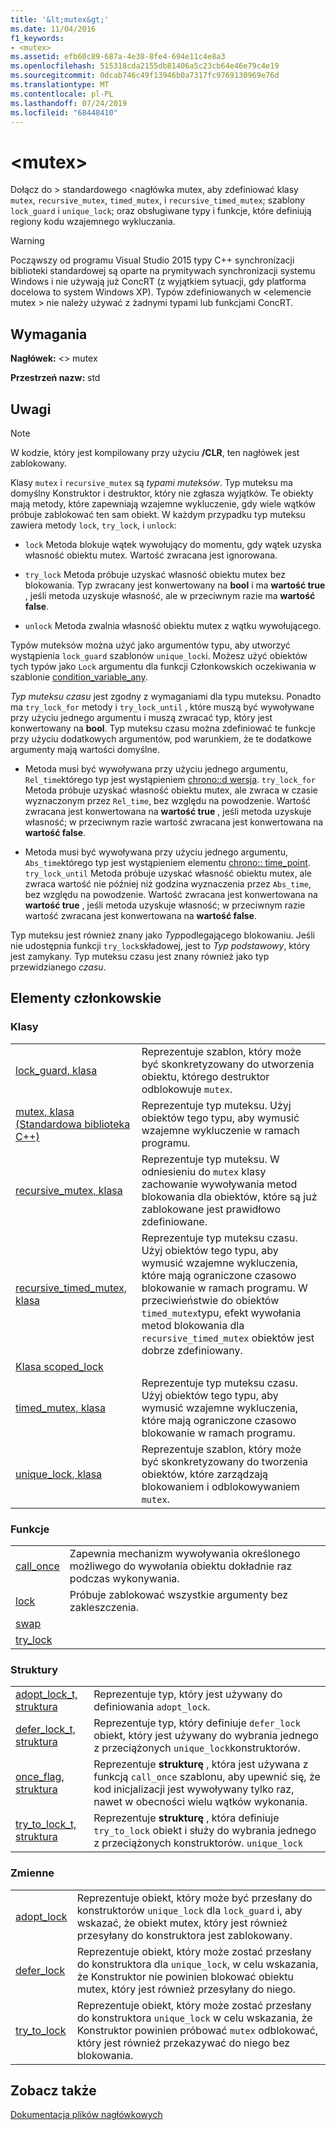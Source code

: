 ```yaml
---
title: '&lt;mutex&gt;'
ms.date: 11/04/2016
f1_keywords:
- <mutex>
ms.assetid: efb60c89-687a-4e38-8fe4-694e11c4e8a3
ms.openlocfilehash: 515318cda2155db81406a5c23cb64e46e79c4e19
ms.sourcegitcommit: 0dcab746c49f13946b0a7317fc9769130969e76d
ms.translationtype: MT
ms.contentlocale: pl-PL
ms.lasthandoff: 07/24/2019
ms.locfileid: "68448410"
---
```

# <a name="ltmutexgt"></a>&lt;mutex&gt;

Dołącz do > standardowego \<nagłówka mutex, aby zdefiniować klasy `mutex`, `recursive_mutex`, `timed_mutex`, i `recursive_timed_mutex`; szablony `lock_guard` i `unique_lock`; oraz obsługiwane typy i funkcje, które definiują regiony kodu wzajemnego wykluczania.

> [!WARNING]
> Począwszy od programu Visual Studio 2015 typy C++ synchronizacji biblioteki standardowej są oparte na prymitywach synchronizacji systemu Windows i nie używają już ConcRT (z wyjątkiem sytuacji, gdy platforma docelowa to system Windows XP). Typów zdefiniowanych w \<elemencie mutex > nie należy używać z żadnymi typami lub funkcjami ConcRT.

## <a name="requirements"></a>Wymagania

**Nagłówek:** \<> mutex

**Przestrzeń nazw:** std

## <a name="remarks"></a>Uwagi

> [!NOTE]
> W kodzie, który jest kompilowany przy użyciu **/CLR**, ten nagłówek jest zablokowany.

Klasy `mutex` i `recursive_mutex` są *typami muteksów*. Typ muteksu ma domyślny Konstruktor i destruktor, który nie zgłasza wyjątków. Te obiekty mają metody, które zapewniają wzajemne wykluczenie, gdy wiele wątków próbuje zablokować ten sam obiekt. W każdym przypadku typ muteksu zawiera metody `lock`, `try_lock`, i `unlock`:

- `lock` Metoda blokuje wątek wywołujący do momentu, gdy wątek uzyska własność obiektu mutex. Wartość zwracana jest ignorowana.

- `try_lock` Metoda próbuje uzyskać własność obiektu mutex bez blokowania. Typ zwracany jest konwertowany na **bool** i ma **wartość true** , jeśli metoda uzyskuje własność, ale w przeciwnym razie ma **wartość false**.

- `unlock` Metoda zwalnia własność obiektu mutex z wątku wywołującego.

Typów muteksów można użyć jako argumentów typu, aby utworzyć wystąpienia `lock_guard` szablonów `unique_lock`i. Możesz użyć obiektów tych typów jako `Lock` argumentu dla funkcji Członkowskich oczekiwania w szablonie [condition_variable_any](../standard-library/condition-variable-any-class.md).

*Typ muteksu czasu* jest zgodny z wymaganiami dla typu muteksu. Ponadto ma `try_lock_for` metody i `try_lock_until` , które muszą być wywoływane przy użyciu jednego argumentu i muszą zwracać typ, który jest konwertowany na **bool**. Typ muteksu czasu można zdefiniować te funkcje przy użyciu dodatkowych argumentów, pod warunkiem, że te dodatkowe argumenty mają wartości domyślne.

- Metoda musi być wywoływana przy użyciu jednego argumentu, `Rel_time`którego typ jest wystąpieniem [chrono::d wersja](../standard-library/duration-class.md). `try_lock_for` Metoda próbuje uzyskać własność obiektu mutex, ale zwraca w czasie wyznaczonym przez `Rel_time`, bez względu na powodzenie. Wartość zwracana jest konwertowana na **wartość true** , jeśli metoda uzyskuje własność; w przeciwnym razie wartość zwracana jest konwertowana na **wartość false**.

- Metoda musi być wywoływana przy użyciu jednego argumentu, `Abs_time`którego typ jest wystąpieniem elementu [chrono:: time_point](../standard-library/time-point-class.md). `try_lock_until` Metoda próbuje uzyskać własność obiektu mutex, ale zwraca wartość nie później niż godzina wyznaczenia przez `Abs_time`, bez względu na powodzenie. Wartość zwracana jest konwertowana na **wartość true** , jeśli metoda uzyskuje własność; w przeciwnym razie wartość zwracana jest konwertowana na **wartość false**.

Typ muteksu jest również znany jako *Typ*podlegającego blokowaniu. Jeśli nie udostępnia funkcji `try_lock`składowej, jest to *Typ podstawowy*, który jest zamykany. Typ muteksu czasu jest znany również jako typ przewidzianego *czasu*.

## <a name="members"></a>Elementy członkowskie

### <a name="classes"></a>Klasy

|||
|-|-|
|[lock_guard, klasa](../standard-library/lock-guard-class.md)|Reprezentuje szablon, który może być skonkretyzowany do utworzenia obiektu, którego destruktor odblokowuje `mutex`.|
|[mutex, klasa (Standardowa biblioteka C++)](../standard-library/mutex-class-stl.md)|Reprezentuje typ muteksu. Użyj obiektów tego typu, aby wymusić wzajemne wykluczenie w ramach programu.|
|[recursive_mutex, klasa](../standard-library/recursive-mutex-class.md)|Reprezentuje typ muteksu. W odniesieniu do `mutex` klasy zachowanie wywoływania metod blokowania dla obiektów, które są już zablokowane jest prawidłowo zdefiniowane.|
|[recursive_timed_mutex, klasa](../standard-library/recursive-timed-mutex-class.md)|Reprezentuje typ muteksu czasu. Użyj obiektów tego typu, aby wymusić wzajemne wykluczenia, które mają ograniczone czasowo blokowanie w ramach programu. W przeciwieństwie do obiektów `timed_mutex`typu, efekt wywołania metod blokowania dla `recursive_timed_mutex` obiektów jest dobrze zdefiniowany.|
|[Klasa scoped_lock](../standard-library/scoped-lock-class.md)||
|[timed_mutex, klasa](../standard-library/timed-mutex-class.md)|Reprezentuje typ muteksu czasu. Użyj obiektów tego typu, aby wymusić wzajemne wykluczenia, które mają ograniczone czasowo blokowanie w ramach programu.|
|[unique_lock, klasa](../standard-library/unique-lock-class.md)|Reprezentuje szablon, który może być skonkretyzowany do tworzenia obiektów, które zarządzają blokowaniem i odblokowywaniem `mutex`.|

### <a name="functions"></a>Funkcje

|||
|-|-|
|[call_once](../standard-library/mutex-functions.md#call_once)|Zapewnia mechanizm wywoływania określonego możliwego do wywołania obiektu dokładnie raz podczas wykonywania.|
|[lock](../standard-library/mutex-functions.md#lock)|Próbuje zablokować wszystkie argumenty bez zakleszczenia.|
|[swap](../standard-library/mutex-functions.md#swap)||
|[try_lock](../standard-library/mutex-functions.md#try_lock)||

### <a name="structs"></a>Struktury

|||
|-|-|
|[adopt_lock_t, struktura](../standard-library/adopt-lock-t-structure.md)|Reprezentuje typ, który jest używany do definiowania `adopt_lock`.|
|[defer_lock_t, struktura](../standard-library/defer-lock-t-structure.md)|Reprezentuje typ, który definiuje `defer_lock` obiekt, który jest używany do wybrania jednego z przeciążonych `unique_lock`konstruktorów.|
|[once_flag, struktura](../standard-library/once-flag-structure.md)|Reprezentuje **strukturę** , która jest używana z funkcją `call_once` szablonu, aby upewnić się, że kod inicjalizacji jest wywoływany tylko raz, nawet w obecności wielu wątków wykonania.|
|[try_to_lock_t, struktura](../standard-library/try-to-lock-t-structure.md)|Reprezentuje **strukturę** , która definiuje `try_to_lock` obiekt i służy do wybrania jednego z przeciążonych konstruktorów. `unique_lock`|

### <a name="variables"></a>Zmienne

|||
|-|-|
|[adopt_lock](../standard-library/mutex-functions.md#adopt_lock)|Reprezentuje obiekt, który może być przesłany do konstruktorów `unique_lock` dla `lock_guard` i, aby wskazać, że obiekt mutex, który jest również przesyłany do konstruktora jest zablokowany.|
|[defer_lock](../standard-library/mutex-functions.md#defer_lock)|Reprezentuje obiekt, który może zostać przesłany do konstruktora dla `unique_lock`, w celu wskazania, że Konstruktor nie powinien blokować obiektu mutex, który jest również przesyłany do niego.|
|[try_to_lock](../standard-library/mutex-functions.md#try_to_lock)|Reprezentuje obiekt, który może zostać przesłany do konstruktora `unique_lock` w celu wskazania, że Konstruktor powinien próbować `mutex` odblokować, który jest również przekazywać do niego bez blokowania.|

## <a name="see-also"></a>Zobacz także

[Dokumentacja plików nagłówkowych](../standard-library/cpp-standard-library-header-files.md)
